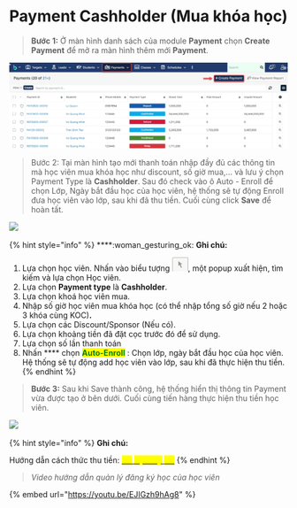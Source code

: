 # Payment Cashholder (Mua khóa học)

> **Bước 1:** Ở màn hình danh sách của module **Payment** chọn **Create Payment** để mở ra màn hình thêm mới **Payment**.

![](../../.gitbook/assets/payment1.jpg)

> Bước 2:&#x20;
> Tại màn hình tạo mới thanh toán nhập đầy đủ các thông tin mà học viên mua khóa học như discount, số giờ mua,... và lưu ý chọn Payment Type là **Cashholder**. Sau đó check vào ô Auto - Enroll để chọn Lớp, Ngày bắt đầu học của học viên, hệ thống sẽ tự động Enroll đưa học viên vào lớp, sau khi đã thu tiền. Cuối cùng click **Save** để hoàn tất.

![](../../.gitbook/assets/New\_Auto1.png)

{% hint style="info" %}
****:woman\_gesturing\_ok: **Ghi chú:**

1. Lựa chọn học viên.&#x20;
   Nhấn vào biểu tượng <img src="../../.gitbook/assets/Enroll4.png" alt="" data-size="line">, một popup xuất hiện, tìm kiếm và lựa chọn Học viên.
2. &#x20;Lựa chọn **Payment type** là **Cashholder**.
3. Lựa chọn khoá học viên mua.
4. Nhập số giờ học viên mua khóa học (có thể nhập tổng số giờ nếu 2 hoặc 3 khóa cùng KOC)**.**
5. Lựa chọn các Discount/Sponsor (Nếu có).
6. Lựa chọn khoảng tiền đã đặt cọc trước đó để sử dụng.
7. Lựa chọn số lần thanh toán
8. Nhấn **** chọn <mark style="color:green;">**Auto-Enroll**</mark> : Chọn lớp, ngày bắt đầu học của học viên. Hệ thống sẽ tự động add học viên vào lớp, sau khi đã thực hiện thu tiền.
{% endhint %}

> **Bước 3:** Sau khi Save thành công, hệ thống hiển thị thông tin Payment vừa được tạo ở bên dưới. Cuối cùng tiến hàng thực hiện thu tiền học viên.

![](../../.gitbook/assets/New\_Auto2.png)

{% hint style="info" %}
**Ghi chú:**

Hướng dẫn cách thức thu tiền: [<mark style="color:yellow;">>></mark> <mark style="color:yellow;"></mark><mark style="color:yellow;">**Tại Đây**</mark> <mark style="color:yellow;"></mark><mark style="color:yellow;"><<</mark>](payment-cashholder-mua-khoa-hoc.md#thanh-toan-cho-payment)<mark style="color:yellow;"></mark>
{% endhint %}

> _Video hướng dẫn quản lý đăng ký học của học viên_

{% embed url="https://youtu.be/EJIGzh9hAg8" %}
